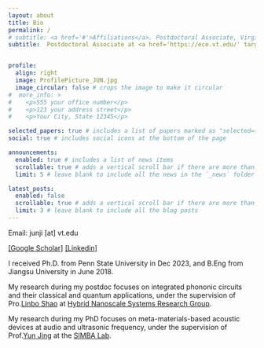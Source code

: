 ```yaml
---
layout: about
title: Bio
permalink: /
# subtitle: <a href='#'>Affiliations</a>. Postdoctoral Associate, Virginia Tech.
subtitle:  Postdoctoral Associate at <a href='https://ece.vt.edu/' target='_blank'>ECE of Virginia Tech</a> 


profile:
  align: right
  image: ProfilePicture_JUN.jpg
  image_circular: false # crops the image to make it circular
#  more_info: >
#    <p>555 your office number</p>
#    <p>123 your address street</p>
#    <p>Your City, State 12345</p>

selected_papers: true # includes a list of papers marked as "selected={true}"
social: true # includes social icons at the bottom of the page

announcements:
  enabled: true # includes a list of news items
  scrollable: true # adds a vertical scroll bar if there are more than 3 news items
  limit: 5 # leave blank to include all the news in the `_news` folder

latest_posts:
  enabled: false
  scrollable: true # adds a vertical scroll bar if there are more than 3 new posts items
  limit: 3 # leave blank to include all the blog posts
---
```




Email: junji [at] vt.edu 

[[Google Scholar]](https://scholar.google.com/citations?user=8ppUwOsAAAAJ&hl=en) [[Linkedin]](https://www.linkedin.com/in/jun-ji-891012198/) 

I received Ph.D. from Penn State University in Dec 2023, and B.Eng from Jiangsu University in June 2018.

My research during my postdoc focuses on integrated phononic circuits and their classical and quantum applications, under the supervision of Pro.[Linbo Shao](https://scholar.google.com/citations?user=GvM1YIAAAAAJ&hl=en) at [Hybrid Nanoscale Systems Research Group](https://shaogroup.ece.vt.edu).

My research during my PhD focuses on meta-materials-based acoustic devices at audio and ultrasonic frequency, under the supervision of Prof.[Yun Jing](https://scholar.google.com/citations?user=nkb3d8UAAAAJ&hl=en) at the [SIMBA Lab](https://sites.psu.edu/jinglab/). 


<!-- You can put a picture in, too. The code is already in, just name your picture `prof_pic.jpg` and put it in the `img/` folder.

Put your address / P.O. box / other info right below your picture. You can also disable any of these elements by editing `profile` property of the YAML header of your `_pages/about.md`. Edit `_bibliography/papers.bib` and Jekyll will render your [publications page](/al-folio/publications/) automatically.

Link to your social media connections, too. This theme is set up to use [Font Awesome icons](https://fontawesome.com/) and [Academicons](https://jpswalsh.github.io/academicons/), like the ones below. Add your Facebook, Twitter, LinkedIn, Google Scholar, or just disable all of them. -->
